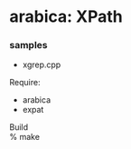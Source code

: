  arabica: XPath
==============

### samples
- xgrep.cpp <br/>

Require:
-  arabica  <br/>
- expat  <br/>

Build <br/>
% make <br/>


